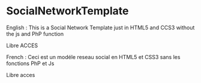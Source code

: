 # SocialNetworkTemplate
English :
This is a Social Network Template just in HTML5 and CCS3 without the js and PhP function

Libre ACCES

French :
Ceci est un modéle reseau social en HTML5 et CSS3 sans les fonctions PhP et Js

Libre acces
